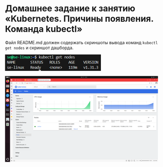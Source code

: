 # Домашнее задание к занятию «Kubernetes. Причины появления. Команда kubectl»

Файл README.md должен содержать скриншоты вывода команд `kubectl get nodes` и скриншот дашборда.

![img](https://github.com/SeNike/Study_24/blob/main/k8s/1.1/Screenshot%202024-12-19%20143449.png)

![img](https://github.com/SeNike/Study_24/blob/main/k8s/1.1/Clone%20of%20Ubuntu%20Desktop%2064-bit-2024-12-19-14-32-41.png)



